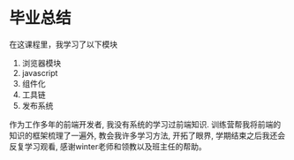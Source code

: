 # 毕业总结

在这课程里，我学习了以下模块 

1. 浏览器模块
2. javascript
3. 组件化
4. 工具链
5. 发布系统


作为工作多年的前端开发者, 我没有系统的学习过前端知识. 训练营帮我将前端的知识的框架梳理了一遍外, 教会我许多学习方法, 开拓了眼界, 学期结束之后我还会反复学习观看, 感谢winter老师和领教以及班主任的帮助。

